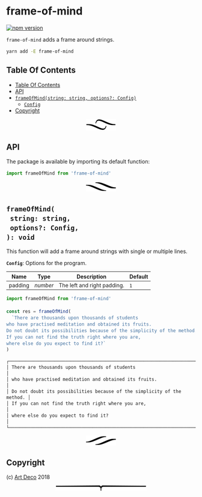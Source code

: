 # frame-of-mind

[![npm version](https://badge.fury.io/js/frame-of-mind.svg)](https://npmjs.org/package/frame-of-mind)

`frame-of-mind` adds a frame around strings.

```sh
yarn add -E frame-of-mind
```

## Table Of Contents

- [Table Of Contents](#table-of-contents)
- [API](#api)
- [`frameOfMind(string: string, options?: Config)`](#frameofmindstring-stringoptions-config-void)
  * [`Config`](#type-config)
- [Copyright](#copyright)

<p align="center"><a href="#table-of-contents"><img src=".documentary/section-breaks/0.svg?sanitize=true"></a></p>

## API

The package is available by importing its default function:

```js
import frameOfMind from 'frame-of-mind'
```

<p align="center"><a href="#table-of-contents"><img src=".documentary/section-breaks/1.svg?sanitize=true"></a></p>

## `frameOfMind(`<br/>&nbsp;&nbsp;`string: string,`<br/>&nbsp;&nbsp;`options?: Config,`<br/>`): void`

This function will add a frame around strings with single or multiple lines.

__<a name="type-config">`Config`</a>__: Options for the program.

|  Name   |   Type   |         Description         | Default |
| ------- | -------- | --------------------------- | ------- |
| padding | _number_ | The left and right padding. | `1`     |

```js
import frameOfMind from 'frame-of-mind'

const res = frameOfMind(
  `There are thousands upon thousands of students
who have practised meditation and obtained its fruits.
Do not doubt its possibilities because of the simplicity of the method.
If you can not find the truth right where you are,
where else do you expect to find it?`
)
```
```
┌─────────────────────────────────────────────────────────────────────────┐
│ There are thousands upon thousands of students                          │
│ who have practised meditation and obtained its fruits.                  │
│ Do not doubt its possibilities because of the simplicity of the method. │
│ If you can not find the truth right where you are,                      │
│ where else do you expect to find it?                                    │
└─────────────────────────────────────────────────────────────────────────┘
```

<p align="center"><a href="#table-of-contents"><img src=".documentary/section-breaks/2.svg?sanitize=true"></a></p>

## Copyright

(c) [Art Deco][1] 2018

[1]: https://artdeco.bz

<p align="center"><a href="#table-of-contents"><img src=".documentary/section-breaks/-1.svg?sanitize=true"></a></p>